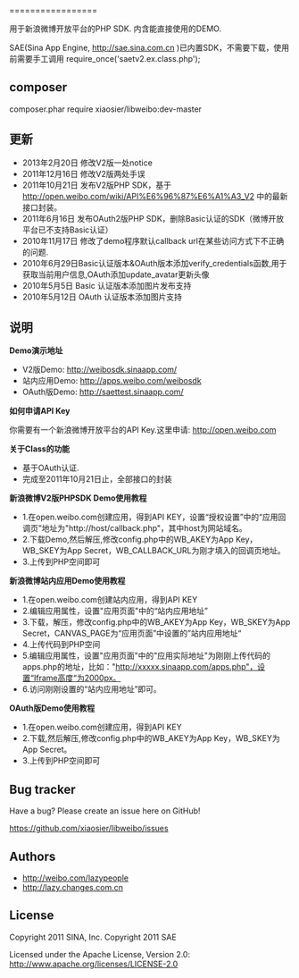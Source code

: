 
=================

用于新浪微博开放平台的PHP SDK. 内含能直接使用的DEMO.

SAE(Sina App Engine, http://sae.sina.com.cn )已内置SDK，不需要下载，使用前需要手工调用 require_once('saetv2.ex.class.php');

composer
-----
composer.phar require xiaosier/libweibo:dev-master

更新
-----

+ 2013年2月20日 修改V2版一处notice
+ 2011年12月16日 修改V2版两处手误
+ 2011年10月21日 发布V2版PHP SDK，基于 http://open.weibo.com/wiki/API%E6%96%87%E6%A1%A3_V2 中的最新接口封装。
+ 2011年6月16日 发布OAuth2版PHP SDK，删除Basic认证的SDK（微博开放平台已不支持Basic认证）
+ 2010年11月17日 修改了demo程序默认callback url在某些访问方式下不正确的问题.
+ 2010年6月29日Basic认证版本&OAuth版本添加verify_credentials函数,用于获取当前用户信息,OAuth添加update_avatar更新头像
+ 2010年5月5日 Basic 认证版本添加图片发布支持
+ 2010年5月12日 OAuth 认证版本添加图片支持

说明
-----
**Demo演示地址**

+ V2版Demo: http://weibosdk.sinaapp.com/
+ 站内应用Demo: http://apps.weibo.com/weibosdk
+ OAuth版Demo: http://saettest.sinaapp.com/

**如何申请API Key**

你需要有一个新浪微博开放平台的API Key.这里申请: http://open.weibo.com

**关于Class的功能**

+ 基于OAuth认证.
+ 完成至2011年10月21日止，全部接口的封装

**新浪微博V2版PHPSDK Demo使用教程**

+ 1.在open.weibo.com创建应用，得到API KEY，设置“授权设置”中的“应用回调页”地址为"http://host/callback.php"，其中host为网站域名。
+ 2.下载Demo,然后解压,修改config.php中的WB_AKEY为App Key，WB_SKEY为App Secret，WB_CALLBACK_URL为刚才填入的回调页地址。
+ 3.上传到PHP空间即可

**新浪微博站内应用Demo使用教程**
+ 1.在open.weibo.com创建站内应用，得到API KEY
+ 2.编辑应用属性，设置"应用页面"中的“站内应用地址”
+ 3.下载，解压，修改config.php中的WB_AKEY为App Key，WB_SKEY为App Secret，CANVAS_PAGE为“应用页面”中设置的”站内应用地址“
+ 4.上传代码到PHP空间
+ 5.编辑应用属性，设置"应用页面"中的"应用实际地址"为刚刚上传代码的apps.php的地址，比如："http://xxxxx.sinaapp.com/apps.php"，设置“Iframe高度“为2000px。
+ 6.访问刚刚设置的“站内应用地址”即可。

**OAuth版Demo使用教程**
+ 1.在open.weibo.com创建应用，得到API KEY
+ 2.下载,然后解压,修改config.php中的WB_AKEY为App Key，WB_SKEY为App Secret。
+ 3.上传到PHP空间即可


Bug tracker
-----------

Have a bug? Please create an issue here on GitHub!

https://github.com/xiaosier/libweibo/issues


Authors
-------

+ http://weibo.com/lazypeople
+ http://lazy.changes.com.cn


License
---------------------

Copyright 2011 SINA, Inc.
Copyright 2011 SAE

Licensed under the Apache License, Version 2.0: http://www.apache.org/licenses/LICENSE-2.0
